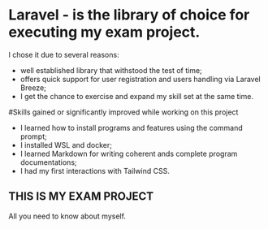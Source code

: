 # Laravel - is the library of choice for executing my exam project.
I chose it due to several reasons:
* well established library that withstood the test of time;
* offers quick support for user registration and users handling via Laravel Breeze;
* I get the chance to exercise and expand my skill set at the same time.

#Skills gained or significantly improved while working on this project
* I learned how to install programs and features using the command prompt;
* I installed WSL and docker;
* I learned Markdown for writing coherent ands complete program documentations;
* I had my first interactions with Tailwind CSS.
  
## THIS IS MY EXAM PROJECT
All you need to know about myself. 